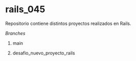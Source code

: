 # rails_045
Repositorio contiene distintos proyectos realizados en Rails.

*Branches*

1. main

2. desafio_nuevo_proyecto_rails
